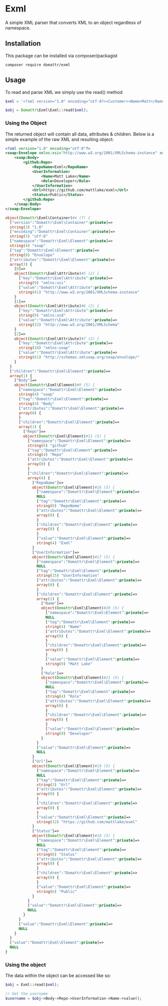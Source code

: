 # Exml

A simple XML parser that converts XML to an object regardless of namespace.

## Installation

This package can be installed via composer/packagist

```composer require domattr/exml```

## Usage

To read and parse XML we simply use the read() method

```php
$xml = '<?xml version="1.0" encoding="utf-8?><Customer><Name>Matt</Name></Customer';

$obj = Domattr\Exml\Exml::read($xml);
```


### Using the Object

The returned object will contain all data, attributes & children.
Below is a simple example of the raw XML and resulting object:

```xml
<?xml version="1.0" encoding="utf-8"?>
<soap:Envelope xmlns:xsi="http://www.w3.org/2001/XMLSchema-instance" xmlns:xsd="http://www.w3.org/2001/XMLSchema" xmlns:soap="http://schemas.xmlsoap.org/soap/envelope/">
    <soap:Body>
        <github:Repo>
            <RepoName>Exml</RepoName>
            <UserInformation>
                <Name>Matt Lake</Name>
                <Role>Developer</Role>
            </UserInformation>
            <Url>https://github.com/mattlake/exml</Url>
            <Status>Public</Status>
        </github:Repo>
    </soap:Body>
</soap:Envelope>
```

```php
object(Domattr\Exml\Container)#4 (7) {
  ["version":"Domattr\Exml\Container":private]=>
  string(3) "1.0"
  ["encoding":"Domattr\Exml\Container":private]=>
  string(5) "utf-8"
  ["namespace":"Domattr\Exml\Element":private]=>
  string(4) "soap"
  ["tag":"Domattr\Exml\Element":private]=>
  string(8) "Envelope"
  ["attributes":"Domattr\Exml\Element":private]=>
  array(3) {
    [0]=>
    object(Domattr\Exml\Attribute)#5 (2) {
      ["key":"Domattr\Exml\Attribute":private]=>
      string(9) "xmlns:xsi"
      ["value":"Domattr\Exml\Attribute":private]=>
      string(41) "http://www.w3.org/2001/XMLSchema-instance"
    }
    [1]=>
    object(Domattr\Exml\Attribute)#6 (2) {
      ["key":"Domattr\Exml\Attribute":private]=>
      string(9) "xmlns:xsd"
      ["value":"Domattr\Exml\Attribute":private]=>
      string(32) "http://www.w3.org/2001/XMLSchema"
    }
    [2]=>
    object(Domattr\Exml\Attribute)#7 (2) {
      ["key":"Domattr\Exml\Attribute":private]=>
      string(10) "xmlns:soap"
      ["value":"Domattr\Exml\Attribute":private]=>
      string(41) "http://schemas.xmlsoap.org/soap/envelope/"
    }
  }
  ["children":"Domattr\Exml\Element":private]=>
  array(1) {
    ["Body"]=>
    object(Domattr\Exml\Element)#9 (5) {
      ["namespace":"Domattr\Exml\Element":private]=>
      string(4) "soap"
      ["tag":"Domattr\Exml\Element":private]=>
      string(4) "Body"
      ["attributes":"Domattr\Exml\Element":private]=>
      array(0) {
      }
      ["children":"Domattr\Exml\Element":private]=>
      array(1) {
        ["Repo"]=>
        object(Domattr\Exml\Element)#11 (5) {
          ["namespace":"Domattr\Exml\Element":private]=>
          string(6) "github"
          ["tag":"Domattr\Exml\Element":private]=>
          string(4) "Repo"
          ["attributes":"Domattr\Exml\Element":private]=>
          array(0) {
          }
          ["children":"Domattr\Exml\Element":private]=>
          array(4) {
            ["RepoName"]=>
            object(Domattr\Exml\Element)#16 (5) {
              ["namespace":"Domattr\Exml\Element":private]=>
              NULL
              ["tag":"Domattr\Exml\Element":private]=>
              string(8) "RepoName"
              ["attributes":"Domattr\Exml\Element":private]=>
              array(0) {
              }
              ["children":"Domattr\Exml\Element":private]=>
              array(0) {
              }
              ["value":"Domattr\Exml\Element":private]=>
              string(4) "Exml"
            }
            ["UserInformation"]=>
            object(Domattr\Exml\Element)#17 (5) {
              ["namespace":"Domattr\Exml\Element":private]=>
              NULL
              ["tag":"Domattr\Exml\Element":private]=>
              string(15) "UserInformation"
              ["attributes":"Domattr\Exml\Element":private]=>
              array(0) {
              }
              ["children":"Domattr\Exml\Element":private]=>
              array(2) {
                ["Name"]=>
                object(Domattr\Exml\Element)#20 (5) {
                  ["namespace":"Domattr\Exml\Element":private]=>
                  NULL
                  ["tag":"Domattr\Exml\Element":private]=>
                  string(4) "Name"
                  ["attributes":"Domattr\Exml\Element":private]=>
                  array(0) {
                  }
                  ["children":"Domattr\Exml\Element":private]=>
                  array(0) {
                  }
                  ["value":"Domattr\Exml\Element":private]=>
                  string(9) "Matt Lake"
                }
                ["Role"]=>
                object(Domattr\Exml\Element)#21 (5) {
                  ["namespace":"Domattr\Exml\Element":private]=>
                  NULL
                  ["tag":"Domattr\Exml\Element":private]=>
                  string(4) "Role"
                  ["attributes":"Domattr\Exml\Element":private]=>
                  array(0) {
                  }
                  ["children":"Domattr\Exml\Element":private]=>
                  array(0) {
                  }
                  ["value":"Domattr\Exml\Element":private]=>
                  string(9) "Developer"
                }
              }
              ["value":"Domattr\Exml\Element":private]=>
              NULL
            }
            ["Url"]=>
            object(Domattr\Exml\Element)#19 (5) {
              ["namespace":"Domattr\Exml\Element":private]=>
              NULL
              ["tag":"Domattr\Exml\Element":private]=>
              string(3) "Url"
              ["attributes":"Domattr\Exml\Element":private]=>
              array(0) {
              }
              ["children":"Domattr\Exml\Element":private]=>
              array(0) {
              }
              ["value":"Domattr\Exml\Element":private]=>
              string(32) "https://github.com/mattlake/exml"
            }
            ["Status"]=>
            object(Domattr\Exml\Element)#18 (5) {
              ["namespace":"Domattr\Exml\Element":private]=>
              NULL
              ["tag":"Domattr\Exml\Element":private]=>
              string(6) "Status"
              ["attributes":"Domattr\Exml\Element":private]=>
              array(0) {
              }
              ["children":"Domattr\Exml\Element":private]=>
              array(0) {
              }
              ["value":"Domattr\Exml\Element":private]=>
              string(6) "Public"
            }
          }
          ["value":"Domattr\Exml\Element":private]=>
          NULL
        }
      }
      ["value":"Domattr\Exml\Element":private]=>
      NULL
    }
  }
  ["value":"Domattr\Exml\Element":private]=>
  NULL
}
```

### Using the object

The data within the object can be accessed like so:
```php
$obj = Exml::read($xml);

// Get the username
$username = $obj->Body->Repo->UserInformation->Name->value();


```

